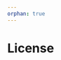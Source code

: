 ```yaml
---
orphan: true
---
```


# License

```{include} ../LICENSE

```
                                                                                                                                                                                                          